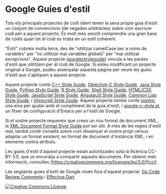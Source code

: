 Google Guies d'estil
====================

Tots els principals projectes de codi obert tenen la seva pròpia guia d'estil: un conjunt de convencions (de vegades arbitràries) sobre com escriure codi per a aquest projecte. És molt més senzill comprendre una gran base de codis quan tot el codi es troba en un estil coherent.

"Estil" cobreix molta terra, des de "utilitzar camelCase per a noms de variables" per "no utilitzar mai variables globals" per "mai utilitzar excepcions". Aquest projecte ([google/styleguide](https://github.com/google/styleguide)) vincula a les pautes d'estil que utilitzem per al codi de Google. Si esteu modificant un projecte originat a Google, podeu assenyalar aquesta pàgina per veure les guies d'estil que s'apliquen a aquest projecte. 

Aquest projecte conté [C++ Style Guide][cpp], [Objective-C Style Guide][objc],
[Java Style Guide][java], [Python Style Guide][py], [R Style Guide][r],
[Shell Style Guide][sh], [HTML/CSS Style Guide][htmlcss],
[JavaScript Style Guide][js], [AngularJS Style Guide][angular],
[Common Lisp Style Guide][cl], i [Vimscript Style Guide][vim]. Aquest projecte també conté [cpplint][cpplint], una eina per ajudar amb el compliment de la guia d'estil, i [google-c-style.el][emacs], un fitxer de configuració d'Emacs per a l'estil de Google.

Si el vostre projecte requereix que creeu un nou format de document XML, la [XML
Document Format Style Guide][xml] pot ser útil. A més de les regles d'estil real, també conté consells sobre com dissenyar el vostre propi versus adaptar un format existent, en format de document d'instància XML, i en elements contra atributs. 

Les guies d'estil d'aquest projecte estan autoritzades sota la llicència CC-BY 3.0, que us encoratja a compartir aquests documents. 
Per obtenir més informació, consulteu [https://creativecommons.org/licenses/by/3.0/][ccl].  

Les següents guies d'estil de Google viuen fora d'aquest projecte: [Go Code Review Comments][go] i [Effective Dart][dart].

<a rel="license" href="https://creativecommons.org/licenses/by/3.0/"><img alt="Creative Commons License" style="border-width:0" src="https://i.creativecommons.org/l/by/3.0/88x31.png" /></a>

[cpp]: https://google.github.io/styleguide/cppguide.html
[objc]: objcguide.md
[java]: https://google.github.io/styleguide/javaguide.html
[py]: https://google.github.io/styleguide/pyguide.html
[r]: https://google.github.io/styleguide/Rguide.html
[sh]: https://google.github.io/styleguide/shell.xml
[htmlcss]: https://google.github.io/styleguide/htmlcssguide.html
[js]: https://google.github.io/styleguide/jsguide.html
[angular]: https://google.github.io/styleguide/angularjs-google-style.html
[cl]: https://google.github.io/styleguide/lispguide.xml
[vim]: https://google.github.io/styleguide/vimscriptguide.xml
[cpplint]: https://github.com/google/styleguide/tree/gh-pages/cpplint
[emacs]: https://raw.githubusercontent.com/google/styleguide/gh-pages/google-c-style.el
[xml]: https://google.github.io/styleguide/xmlstyle.html
[go]: https://golang.org/wiki/CodeReviewComments
[dart]: https://www.dartlang.org/guides/language/effective-dart
[ccl]: https://creativecommons.org/licenses/by/3.0/
